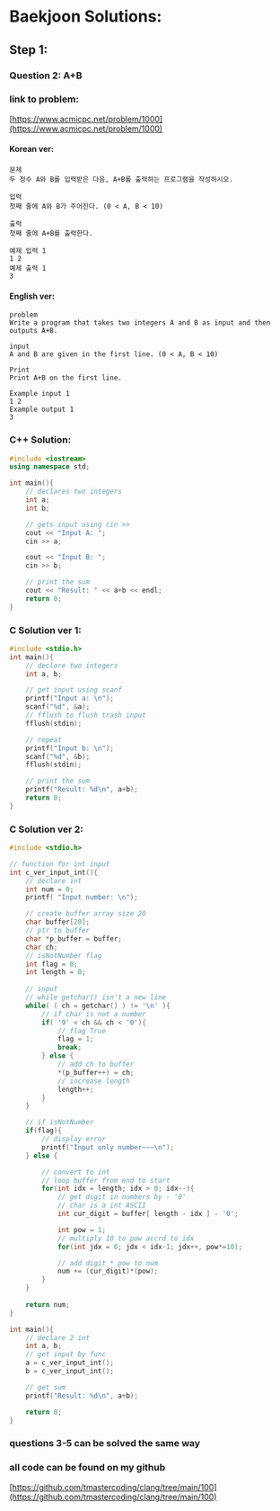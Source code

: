 # **Baekjoon Solutions:** 
## **Step 1:**
### **Question 2: A+B**
### **link to problem:**
[https://www.acmicpc.net/problem/1000](https://www.acmicpc.net/problem/1000)
#### **Korean ver**:
```
문제
두 정수 A와 B를 입력받은 다음, A+B를 출력하는 프로그램을 작성하시오.

입력
첫째 줄에 A와 B가 주어진다. (0 < A, B < 10)

출력
첫째 줄에 A+B를 출력한다.

예제 입력 1 
1 2
예제 출력 1 
3
```
#### **English ver**:
```
problem
Write a program that takes two integers A and B as input and then outputs A+B.

input
A and B are given in the first line. (0 < A, B < 10)

Print
Print A+B on the first line.

Example input 1 
1 2
Example output 1 
3
```

### **C++ Solution**:
```c++
#include <iostream>
using namespace std;

int main(){
    // declares two integers
    int a;
    int b;

    // gets input using cin >>
    cout << "Input A: ";
    cin >> a;

    cout << "Input B: ";
    cin >> b;

    // print the sum
    cout << "Result: " << a+b << endl; 
    return 0;
}
```

### **C Solution ver 1**:
```c
#include <stdio.h>
int main(){
    // declare two integers
    int a, b;

    // get input using scanf
    printf("Input a: \n");
    scanf("%d", &a);
    // fflush to flush trash input
    fflush(stdin);

    // repeat
    printf("Input b: \n");
    scanf("%d", &b);
    fflush(stdin);

    // print the sum
    printf("Result: %d\n", a+b);
    return 0;
}
```
### **C Solution ver 2**:
```c
#include <stdio.h>

// function for int input
int c_ver_input_int(){
    // declare int
    int num = 0;
    printf( "Input number: \n");

    // create buffer array size 20
    char buffer[20];
    // ptr to buffer
    char *p_buffer = buffer;
    char ch;
    // isNotNumber flag
    int flag = 0;
    int length = 0;
    
    // input
    // while getchar() isn't a new line
    while( ( ch = getchar() ) != '\n' ){
        // if char is not a number
        if( '9' < ch && ch < '0'){
            // flag True
            flag = 1;
            break;
        } else {
            // add ch to buffer
            *(p_buffer++) = ch;
            // increase length
            length++;
        }
    } 

    // if isNotNumber
    if(flag){
        // display error
        printf("Input only number~~~\n");
    } else {

        // convert to int
        // loop buffer from end to start
        for(int idx = length; idx > 0; idx--){
            // get digit in numbers by - '0'
            // char is a int ASCII
            int cur_digit = buffer[ length - idx ] - '0';

            int pow = 1;
            // multiply 10 to pow accrd to idx
            for(int jdx = 0; jdx < idx-1; jdx++, pow*=10);

            // add digit * pow to num
            num += (cur_digit)*(pow);   
        }
    }
    
    return num;
}

int main(){
    // declare 2 int
    int a, b;
    // get input by func
    a = c_ver_input_int();
    b = c_ver_input_int();

    // get sum
    printf("Result: %d\n", a+b);

    return 0;
}
```

### questions 3-5 can be solved the same way

### **all code can be found on my github**
[https://github.com/tmastercoding/clang/tree/main/100](https://github.com/tmastercoding/clang/tree/main/100)
